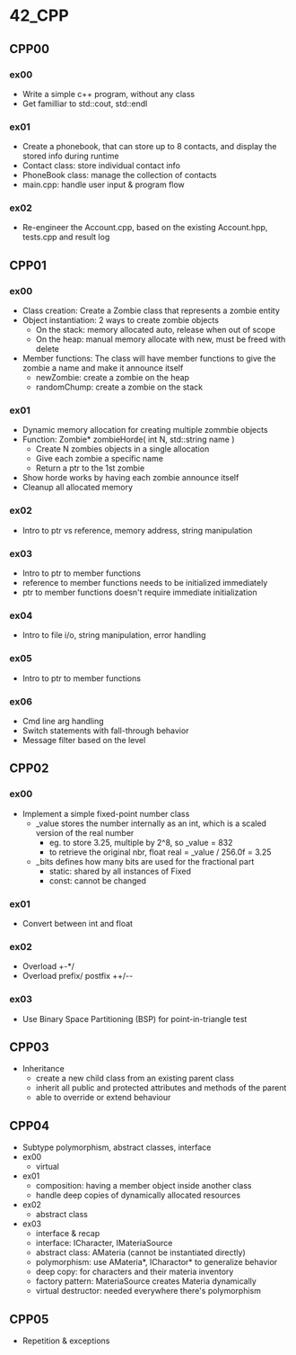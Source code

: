# 42_CPP
## CPP00
### ex00
- Write a simple c++ program, without any class
- Get familliar to std::cout, std::endl

### ex01
- Create a phonebook, that can store up to 8 contacts, and display the stored info during runtime
- Contact class: store individual contact info
- PhoneBook class: manage the collection of contacts
- main.cpp: handle user input & program flow

### ex02
- Re-engineer the Account.cpp, based on the existing Account.hpp, tests.cpp and result log

## CPP01
### ex00
- Class creation: Create a Zombie class that represents a zombie entity
- Object instantiation: 2 ways to create zombie objects
    - On the stack: memory allocated auto, release when out of scope
    - On the heap: manual memory allocate with new, must be freed with delete
- Member functions: The class will have member functions to give the zombie a name and make it announce itself
    - newZombie: create a zombie on the heap
    - randomChump: create a zombie on the stack

### ex01
- Dynamic memory allocation for creating multiple zommbie objects
- Function: Zombie* zombieHorde( int N, std::string name )
    - Create N zombies objects in a single allocation
    - Give each zombie a specific name
    - Return a ptr to the 1st zombie
- Show horde works by having each zombie announce itself
- Cleanup all allocated memory

### ex02
- Intro to ptr vs reference, memory address, string manipulation

### ex03
- Intro to ptr to member functions
- reference to member functions needs to be initialized immediately
- ptr to member functions doesn't require immediate initialization

### ex04
- Intro to file i/o, string manipulation, error handling

### ex05
- Intro to ptr to member functions

### ex06
- Cmd line arg handling
- Switch statements with fall-through behavior
- Message filter based on the level

## CPP02
### ex00
- Implement a simple fixed-point number class
    - _value stores the number internally as an int, which is a scaled version of the real number
        - eg. to store 3.25, multiple by 2^8, so _value = 832
        - to retrieve the original nbr, float real = _value / 256.0f = 3.25
    - _bits defines how many bits are used for the fractional part
        - static: shared by all instances of Fixed
        - const: cannot be changed
### ex01
- Convert between int and float

### ex02
- Overload +-*/
- Overload prefix/ postfix ++/--

### ex03
- Use Binary Space Partitioning (BSP) for point-in-triangle test

## CPP03
- Inheritance
    - create a new child class from an existing parent class
    - inherit all public and protected attributes and methods of the parent
    - able to override or extend behaviour

## CPP04
- Subtype polymorphism, abstract classes, interface
- ex00
    - virtual
- ex01
    - composition: having a member object inside another class
    - handle deep copies of dynamically allocated resources
- ex02
    - abstract class
- ex03
    - interface & recap
    - interface: ICharacter, IMateriaSource
    - abstract class: AMateria (cannot be instantiated directly)
    - polymorphism: use AMateria*, ICharactor* to generalize behavior
    - deep copy: for characters and their materia inventory
    - factory pattern: MateriaSource creates Materia dynamically
    - virtual destructor: needed everywhere there's polymorphism

## CPP05
- Repetition & exceptions
